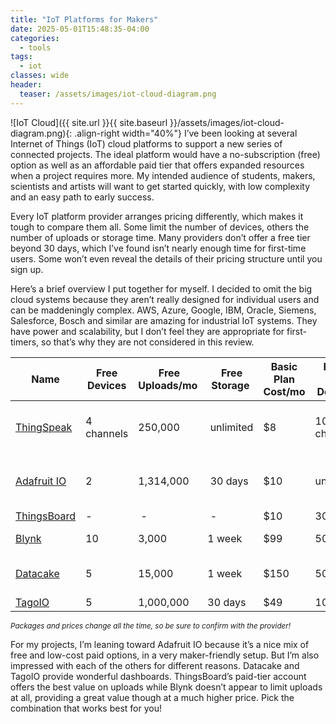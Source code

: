 ```yaml
---
title: "IoT Platforms for Makers"
date: 2025-05-01T15:48:35-04:00
categories:
  - tools
tags:
  - iot
classes: wide
header:
  teaser: /assets/images/iot-cloud-diagram.png
---
```

![IoT Cloud]({{ site.url }}{{ site.baseurl }}/assets/images/iot-cloud-diagram.png){: .align-right width="40%"}
I’ve been looking at several Internet of Things (IoT) cloud platforms to support a new series of connected projects. The ideal platform would have a no-subscription (free) option as well as an affordable paid tier that offers expanded resources when a project requires more. My intended audience of students, makers, scientists and artists will want to get started quickly, with low complexity and an easy path to early success.

Every IoT platform provider arranges pricing differently, which makes it tough to compare them all. Some limit the number of devices, others the number of uploads or storage time. Many providers don’t offer a free tier beyond 30 days, which I’ve found isn’t nearly enough time for first-time users. Some won’t even reveal the details of their pricing structure until you sign up.

Here’s a brief overview I put together for myself. I decided to omit the big cloud systems because they aren’t really designed for individual users and can be maddeningly complex. AWS, Azure, Google, IBM, Oracle, Siemens, Salesforce, Bosch and similar are amazing for industrial IoT systems. They have power and scalability, but I don’t feel they are appropriate for first-timers, so that’s why they are not considered in this review.

| Name | Free Devices |  Free Uploads/mo |  Free Storage | Basic Plan Cost/mo | Basic Plan Devices |  Basic Plan Uploads/mo | Basic Plan Storage | Basic Plan Name | Notes |
|-------|---------|-------|--------|---------|-------|--------|---------|-------|--------|
| [ThingSpeak](https://thingspeak.mathworks.com/) | 4 channels | 250,000 |  unlimited | $8 | 10 channels | 2,750,000 | unlimited | Home | Free plan has 15-second upload limit |
| [Adafruit IO](https://io.adafruit.com/) | 2 | 1,314,000 | 30 days | $10 | unlimited | 2,628,000 | 60 days | Adafruit IO+ | More uploads and storage available |
| [ThingsBoard](https://thingsboard.io/) | \- |  \- |  \- | $10 | 30 | 10,000,000  | 60 days | Maker | |
| [Blynk](https://blynk.io/) | 10 |  3,000 | 1 week | $99 | 50 |  unlimited | 6 months | Pro | |
| [Datacake](https://datacake.co/) | 5 | 15,000 | 1 week | $150 | 50 | | 30 days | Light | Or pay as you go $2 euros/device |
| [TagoIO](https://tago.io/) | 5 | 1,000,000 | 30 days | $49 | 100 | 1,000,000 | 9 years | Starter | |

<sup>*Packages and prices change all the time, so be sure to confirm with the provider!*</sup>

For my projects, I’m leaning toward Adafruit IO because it’s a nice mix of free and low-cost paid options, in a very maker-friendly setup. But I’m also impressed with each of the others for different reasons. Datacake and TagoIO provide wonderful dashboards. ThingsBoard’s paid-tier account offers the best value on uploads while Blynk doesn’t appear to limit uploads at all, providing a great value though at a much higher price. Pick the combination that works best for you!

